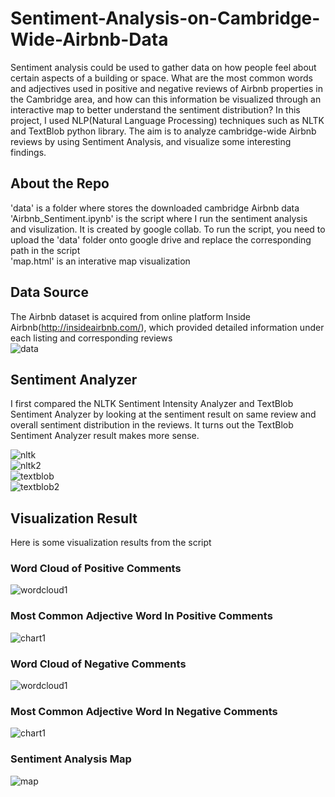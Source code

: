 # Sentiment-Analysis-on-Cambridge-Wide-Airbnb-Data
Sentiment analysis could be used to gather data on how people feel about certain aspects of a building or space. What are the most common words and adjectives used in positive and negative reviews of Airbnb properties in the Cambridge area, and how can this information be visualized through an interactive map to better understand the sentiment distribution? In this project, I used  NLP(Natural Language Processing) techniques such as NLTK and TextBlob python library. The aim is to analyze cambridge-wide Airbnb reviews by using Sentiment Analysis, and visualize some interesting findings.
## About the Repo
'data' is a folder where stores the downloaded cambridge Airbnb data  
'Airbnb_Sentiment.ipynb' is the script where I run the sentiment analysis and visulization. It is created by google collab. To run the script, you need to upload the 'data' folder onto google drive and replace the corresponding path in the script  
'map.html' is an interative map visualization  
## Data Source
The Airbnb dataset is acquired from online platform Inside Airbnb(http://insideairbnb.com/), which provided detailed information under each listing and corresponding reviews  
![data](https://github.com/shuhanmomo/Sentiment-Analysis-on-Cambridge-Wide-Airbnb-Data/blob/048e02a3f2e0c148cfbd81c240fb2b4ad5ec0217/img/sentiment1.png)

## Sentiment Analyzer   
I first compared the NLTK Sentiment Intensity Analyzer and TextBlob Sentiment Analyzer by looking at the sentiment result on same review and overall sentiment distribution in the reviews. It turns out the TextBlob Sentiment Analyzer result makes more sense.

![nltk](https://github.com/shuhanmomo/Sentiment-Analysis-on-Cambridge-Wide-Airbnb-Data/blob/3871d054daae3e0b075bbb4cf5f418026601d83b/img/sentiment9.png)  
![nltk2](https://github.com/shuhanmomo/Sentiment-Analysis-on-Cambridge-Wide-Airbnb-Data/blob/3871d054daae3e0b075bbb4cf5f418026601d83b/img/sentiment2.png)  
![textblob](https://github.com/shuhanmomo/Sentiment-Analysis-on-Cambridge-Wide-Airbnb-Data/blob/3871d054daae3e0b075bbb4cf5f418026601d83b/img/sentiment10.png)  
![textblob2](https://github.com/shuhanmomo/Sentiment-Analysis-on-Cambridge-Wide-Airbnb-Data/blob/3871d054daae3e0b075bbb4cf5f418026601d83b/img/sentiment3.png)  

## Visualization Result
Here is some visualization results from the script
### Word Cloud of Positive Comments
![wordcloud1](https://github.com/shuhanmomo/Sentiment-Analysis-on-Cambridge-Wide-Airbnb-Data/blob/3871d054daae3e0b075bbb4cf5f418026601d83b/img/sentiment4.png)
### Most Common Adjective Word In Positive Comments  
![chart1](https://github.com/shuhanmomo/Sentiment-Analysis-on-Cambridge-Wide-Airbnb-Data/blob/3871d054daae3e0b075bbb4cf5f418026601d83b/img/sentiment5.png)
### Word Cloud of Negative Comments
![wordcloud1](https://github.com/shuhanmomo/Sentiment-Analysis-on-Cambridge-Wide-Airbnb-Data/blob/3871d054daae3e0b075bbb4cf5f418026601d83b/img/sentiment6.png)
### Most Common Adjective Word In Negative Comments  
![chart1](https://github.com/shuhanmomo/Sentiment-Analysis-on-Cambridge-Wide-Airbnb-Data/blob/3871d054daae3e0b075bbb4cf5f418026601d83b/img/sentiment7.png)
### Sentiment Analysis Map 
![map](https://github.com/shuhanmomo/Sentiment-Analysis-on-Cambridge-Wide-Airbnb-Data/blob/3871d054daae3e0b075bbb4cf5f418026601d83b/img/sentiment8.png)
